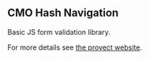 ## CMO Hash Navigation

Basic JS form validation library.

For more details see [the proyect website](https://christianmo.github.io/cmoHashNavigation/).